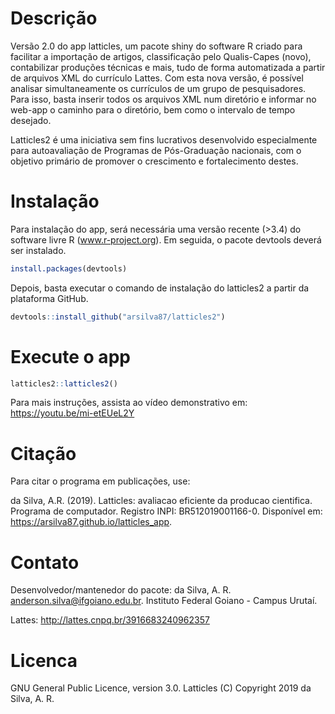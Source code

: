 # Descrição
Versão 2.0 do app latticles, um pacote shiny do software R criado para facilitar a importação de artigos, classificação pelo Qualis-Capes (novo), contabilizar produções técnicas e mais, tudo de forma automatizada a partir de arquivos XML do currículo Lattes. Com esta nova versão, é possível analisar simultaneamente os currículos de um grupo de pesquisadores. Para isso, basta inserir todos os arquivos XML num diretório e informar no web-app o caminho para o diretório, bem como o intervalo de tempo desejado.

Latticles2 é uma iniciativa sem fins lucrativos desenvolvido especialmente para autoavaliação de Programas de Pós-Graduação nacionais, com o objetivo primário de promover o crescimento e fortalecimento destes.

# Instalação

Para instalação do app, será necessária uma versão recente (>3.4) do software livre R (www.r-project.org). Em seguida, o pacote devtools deverá ser instalado.

```r
install.packages(devtools)
```
Depois, basta executar o comando de instalação do latticles2 a partir da plataforma GitHub.
```r
devtools::install_github("arsilva87/latticles2")
```

# Execute o app
```r
latticles2::latticles2()
```

Para mais instruções, assista ao vídeo demonstrativo em: <https://youtu.be/mi-etEUeL2Y>

# Citação
Para citar o programa em publicações, use:

da Silva, A.R. (2019). Latticles: avaliacao eficiente da producao cientifica. Programa de computador. Registro INPI: BR512019001166-0. Disponível em: <https://arsilva87.github.io/latticles_app>.

# Contato
Desenvolvedor/mantenedor do pacote: da Silva, A. R. <anderson.silva@ifgoiano.edu.br>.
Instituto Federal Goiano - Campus Urutaí.

Lattes: <http://lattes.cnpq.br/3916683240962357>

# Licenca
GNU General Public Licence, version 3.0.
Latticles (C) Copyright 2019 da Silva, A. R.
